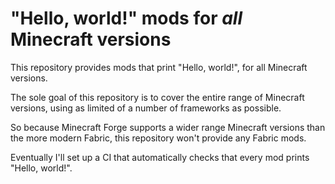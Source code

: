 # "Hello, world!" mods for ***all*** Minecraft versions

This repository provides mods that print "Hello, world!", for all Minecraft versions.

The sole goal of this repository is to cover the entire range of Minecraft versions, using as limited of a number of frameworks as possible.

So because Minecraft Forge supports a wider range Minecraft versions than the more modern Fabric, this repository won't provide any Fabric mods.

Eventually I'll set up a CI that automatically checks that every mod prints "Hello, world!".
